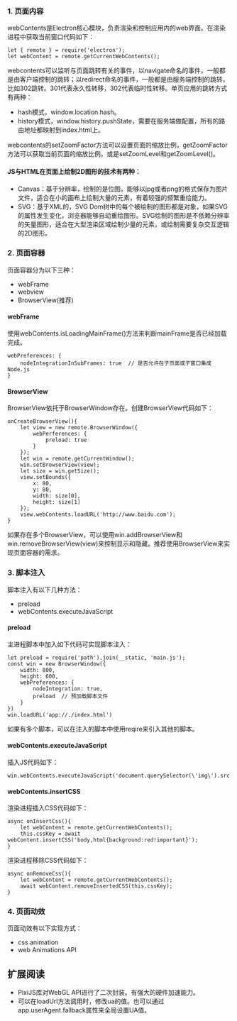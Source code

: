 
### 1. 页面内容

webContents是Electron核心模块，负责渲染和控制应用内的web界面。在渲染进程中获取当前窗口代码如下：

```
let { remote } = require('electron');
let webContent = remote.getCurrentWebContents();
```

webcontents可以监听与页面跳转有关的事件，以navigate命名的事件，一般都是由客户端控制的跳转；以redirect命名的事件，一般都是由服务端控制的跳转，比如302跳转。301代表永久性转移，302代表临时性转移。单页应用的跳转方式有两种：

- hash模式，window.location.hash。
- history模式，window.history.pushState，需要在服务端做配置，所有的路由地址都映射到index.html上。

webcontents的setZoomFactor方法可以设置页面的缩放比例，getZoomFactor方法可以获取当前页面的缩放比例。或是setZoomLevel和getZoomLevel()。

#### JS与HTML在页面上绘制2D图形的技术有两种：

- Canvas：基于分辨率，绘制的是位图，能够以jpg或者png的格式保存为图片文件，适合在小的画布上绘制大量的元素，有着较强的频繁重绘能力。
- SVG：基于XML的，SVG Dom树中的每个被绘制的图形都是对象，如果SVG的属性发生变化，浏览器能够自动重绘图形。SVG绘制的图形是不依赖分辨率的矢量图形，适合在大型渲染区域绘制少量的元素，或绘制需要复杂交互逻辑的2D图形。


### 2. 页面容器

页面容器分为以下三种：

- webFrame
- webview
- BrowserView(推荐)

#### webFrame

使用webContents.isLoadingMainFrame()方法来判断mainFrame是否已经加载完成。

```
webPreferences: {
    nodeIntegrationInSubFrames: true  // 是否允许在子页面或子窗口集成Node.js
}
```

#### BrowserView

BrowserView依托于BrowserWindow存在。创建BrowserView代码如下：

```
onCreateBrowserView(){
    let view = new remote.BrowserWindow({
        webPerferences: {
            preload: true
        }
    });
    let win = remote.getCurrentWindow();
    win.setBrowserView(view);
    let size = win.getSize();
    view.setBounds({
        x: 80,
        y: 80,
        width: size[0],
        height: size[1]
    });
    view.webContents.loadURL('http://www.baidu.com');
}
```

如果存在多个BrowserView，可以使用win.addBrowserView和win.removeBrowserView(view)来控制显示和隐藏。推荐使用BrowserView来实现页面容器的需求。

### 3. 脚本注入

脚本注入有以下几种方法：

- preload
- webContents.executeJavaScript

#### preload

主进程脚本中加入如下代码可实现脚本注入：

```
let preload = require('path').join(__static, 'main.js');
const win = new BrowserWindow({
    width: 800,
    height: 600,
    webPreferences: {
        nodeIntegration: true,
        preload  // 预加载脚本文件
    }
})
win.loadURL('app://./index.html')
```

如果有多个脚本，可以在注入的脚本中使用reqire来引入其他的脚本。

#### webContents.executeJavaScript

插入JS代码如下：

```
win.webContents.executeJavaScript('document.querySelector(\'img\').src')
```

#### webContents.insertCSS

渲染进程插入CSS代码如下：

```
async onInsertCss(){
    let webContent = remote.getCurrentWebContents();
    this.cssKey = await webContent.insertCSS('body,html{background:red!important}');
}
```

渲染进程移除CSS代码如下：

```
async onRemoveCss(){
    let webContent = remote.getCurrentWebContents();
    await webContent.removeInsertedCSS(this.cssKey);
}
```

### 4. 页面动效

页面动效有以下实现方式：

- css animation
- web Animations API

## 扩展阅读

- PixiJS库对WebGL API进行了二次封装。有强大的硬件加速能力。
- 可以在loadUrl方法调用时，修改ua的值。也可以通过app.userAgent.fallback属性来全局设置UA值。

